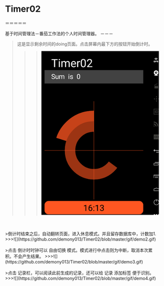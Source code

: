 # Timer02
＝＝＝＝＝

基于时间管理法－番茄工作法的个人时间管理器。
－－－
  
 >这是显示剩余时间的doing页面。点击屏幕内最下方的按钮开始倒计时。
>>>![](https://github.com/demony013/Timer02/blob/master/gif/demo1.gif)
<br>
<br>
 >倒计时结束之后，自动翻转页面，进入休息模式。并且留存数据库中，计数加1.
>>>![](https://github.com/demony013/Timer02/blob/master/gif/demo2.gif)
<br>
<br>
 >点击 倒计时时钟可以 自由切换 模式。模式进行中点击则为中断，取消本次累积。不会产生结果。
>>>![](https://github.com/demony013/Timer02/blob/master/gif/demo3.gif)
<br>
<br>
 >点击 记录栏，可以阅读此前生成的记录，还可以给 记录 添加标签 便于识别。
>>>![](https://github.com/demony013/Timer02/blob/master/gif/demo4.gif)
